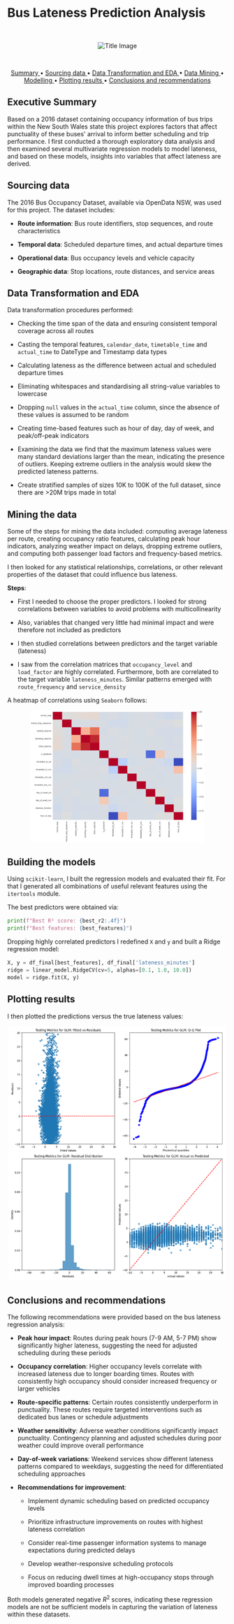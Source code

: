 # Bus Lateness Prediction Analysis

<br>
<p align="center">
  <img src="images/bus_transport.jpeg" alt="Title Image">
</p>
<br>

<p align="center">
  <a href="#summary"> Summary </a> •
  <a href="#data"> Sourcing data </a> •
  <a href="#munge_eda"> Data Transformation and EDA </a> •
  <a href="#mine"> Data Mining </a> •
  <a href="#models"> Modelling </a> •
  <a href="#plots"> Plotting results </a> •
  <a href="#conc"> Conclusions and recommendations</a>
</p>

<a id = 'summary'></a>

## Executive Summary

Based on a 2016 dataset containing occupancy information of bus trips within the New South Wales state this project explores factors that affect punctuality of these buses' arrival to inform better scheduling and trip performance. I first conducted a thorough exploratory data analysis and then examined several multivariate regression models to model lateness, and based on these models, insights into variables that affect lateness are derived.

<a id = 'data'></a>

## Sourcing data

The 2016 Bus Occupancy Dataset, available via OpenData NSW, was used for this project. The dataset includes:

- **Route information**: Bus route identifiers, stop sequences, and route characteristics

- **Temporal data**: Scheduled departure times, and actual departure times

- **Operational data**: Bus occupancy levels and vehicle capacity

- **Geographic data**: Stop locations, route distances, and service areas

<a id = 'munge_eda'></a>

## Data Transformation and EDA

Data transformation procedures performed:

- Checking the time span of the data and ensuring consistent temporal coverage across all routes

- Casting the temporal features, `calendar_date`, `timetable_time` and `actual_time` to DateType and Timestamp data types

- Calculating lateness as the difference between actual and scheduled departure times

- Eliminating whitespaces and standardising all string-value variables to lowercase

- Dropping `null` values in the `actual_time` column, since the absence of these values is assumed to be random

- Creating time-based features such as hour of day, day of week, and peak/off-peak indicators

- Examining the data we find that the maximum lateness values were many standard deviations larger than the mean, indicating the presence of outliers. Keeping extreme outliers in the analysis would skew the predicted lateness patterns.

- Create stratified samples of sizes 10K to 100K of the full dataset, since there are >20M trips made in total

<a id = 'mine'></a>

## Mining the data

Some of the steps for mining the data included: computing average lateness per route, creating occupancy ratio features, calculating peak hour indicators, analyzing weather impact on delays, dropping extreme outliers, and computing both passenger load factors and frequency-based metrics.

I then looked for any statistical relationships, correlations, or other relevant properties of the dataset that could influence bus lateness.

**Steps**:

- First I needed to choose the proper predictors. I looked for strong correlations between variables to avoid problems with multicollinearity

- Also, variables that changed very little had minimal impact and were therefore not included as predictors

- I then studied correlations between predictors and the target variable (lateness)

- I saw from the correlation matrices that `occupancy_level` and `load_factor` are highly correlated. Furthermore, both are correlated to the target variable `lateness_minutes`. Similar patterns emerged with `route_frequency` and `service_density`

A heatmap of correlations using `Seaborn` follows:

<p align="center">
   <img src="images/heatmap.png" alt="Correlation Heatmap" width="400">
<p/>

<a id = 'models'></a>

## Building the models

Using `scikit-learn`, I built the regression models and evaluated their fit. For that I generated all combinations of useful relevant features using the `itertools` module.

The best predictors were obtained via:

```python
print(f"Best R² score: {best_r2:.4f}")
print(f"Best features: {best_features}")
```

Dropping highly correlated predictors I redefined `X` and `y` and built a Ridge regression model:

```python
X, y = df_final[best_features], df_final['lateness_minutes']
ridge = linear_model.RidgeCV(cv=5, alphas=[0.1, 1.0, 10.0])
model = ridge.fit(X, y)
```

<a id = 'plots'></a>

## Plotting results

I then plotted the predictions versus the true lateness values:

<p align="center">
   <img src="images/glm_results.png" alt="Diagnostics Plots of Gaussian GLM"  width="500">
<p/>

<a id = 'conc'></a>

## Conclusions and recommendations

The following recommendations were provided based on the bus lateness regression analysis:

- **Peak hour impact**: Routes during peak hours (7-9 AM, 5-7 PM) show significantly higher lateness, suggesting the need for adjusted scheduling during these periods

- **Occupancy correlation**: Higher occupancy levels correlate with increased lateness due to longer boarding times. Routes with consistently high occupancy should consider increased frequency or larger vehicles

- **Route-specific patterns**: Certain routes consistently underperform in punctuality. These routes require targeted interventions such as dedicated bus lanes or schedule adjustments

- **Weather sensitivity**: Adverse weather conditions significantly impact punctuality. Contingency planning and adjusted schedules during poor weather could improve overall performance

- **Day-of-week variations**: Weekend services show different lateness patterns compared to weekdays, suggesting the need for differentiated scheduling approaches

- **Recommendations for improvement**:
  - Implement dynamic scheduling based on predicted occupancy levels

  - Prioritize infrastructure improvements on routes with highest lateness correlation

  - Consider real-time passenger information systems to manage expectations during predicted delays

  - Develop weather-responsive scheduling protocols

  - Focus on reducing dwell times at high-occupancy stops through improved boarding processes

Both models generated negative $R^2$ scores, indicating these regression models are not be sufficient models in capturing the variation of lateness within these datasets.
